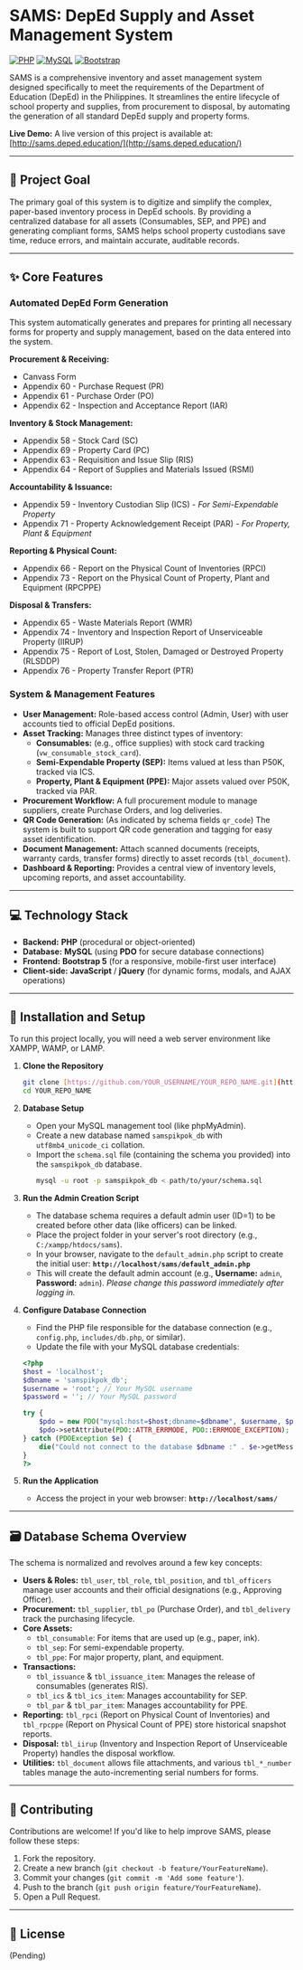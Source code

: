 # SAMS: DepEd Supply and Asset Management System

[![PHP](https://img.shields.io/badge/PHP-7.4%2B-blue.svg)](https://www.php.net/)
[![MySQL](https://img.shields.io/badge/MySQL-8.0-orange.svg)](https://www.mysql.com/)
[![Bootstrap](https://img.shields.io/badge/Bootstrap-5-purple.svg)](https://getbootstrap.com/)

SAMS is a comprehensive inventory and asset management system designed specifically to meet the requirements of the Department of Education (DepEd) in the Philippines. It streamlines the entire lifecycle of school property and supplies, from procurement to disposal, by automating the generation of all standard DepEd supply and property forms.

**Live Demo:** A live version of this project is available at: [http://sams.deped.education/](http://sams.deped.education/)

---

## 🎯 Project Goal

The primary goal of this system is to digitize and simplify the complex, paper-based inventory process in DepEd schools. By providing a centralized database for all assets (Consumables, SEP, and PPE) and generating compliant forms, SAMS helps school property custodians save time, reduce errors, and maintain accurate, auditable records.

---

## ✨ Core Features

### Automated DepEd Form Generation

This system automatically generates and prepares for printing all necessary forms for property and supply management, based on the data entered into the system.

**Procurement & Receiving:**
* Canvass Form
* Appendix 60 - Purchase Request (PR)
* Appendix 61 - Purchase Order (PO)
* Appendix 62 - Inspection and Acceptance Report (IAR)

**Inventory & Stock Management:**
* Appendix 58 - Stock Card (SC)
* Appendix 69 - Property Card (PC)
* Appendix 63 - Requisition and Issue Slip (RIS)
* Appendix 64 - Report of Supplies and Materials Issued (RSMI)

**Accountability & Issuance:**
* Appendix 59 - Inventory Custodian Slip (ICS) - *For Semi-Expendable Property*
* Appendix 71 - Property Acknowledgement Receipt (PAR) - *For Property, Plant & Equipment*

**Reporting & Physical Count:**
* Appendix 66 - Report on the Physical Count of Inventories (RPCI)
* Appendix 73 - Report on the Physical Count of Property, Plant and Equipment (RPCPPE)

**Disposal & Transfers:**
* Appendix 65 - Waste Materials Report (WMR)
* Appendix 74 - Inventory and Inspection Report of Unserviceable Property (IIRUP)
* Appendix 75 - Report of Lost, Stolen, Damaged or Destroyed Property (RLSDDP)
* Appendix 76 - Property Transfer Report (PTR)

### System & Management Features

* **User Management:** Role-based access control (Admin, User) with user accounts tied to official DepEd positions.
* **Asset Tracking:** Manages three distinct types of inventory:
    * **Consumables:** (e.g., office supplies) with stock card tracking (`vw_consumable_stock_card`).
    * **Semi-Expendable Property (SEP):** Items valued at less than P50K, tracked via ICS.
    * **Property, Plant & Equipment (PPE):** Major assets valued over P50K, tracked via PAR.
* **Procurement Workflow:** A full procurement module to manage suppliers, create Purchase Orders, and log deliveries.
* **QR Code Generation:** (As indicated by schema fields `qr_code`) The system is built to support QR code generation and tagging for easy asset identification.
* **Document Management:** Attach scanned documents (receipts, warranty cards, transfer forms) directly to asset records (`tbl_document`).
* **Dashboard & Reporting:** Provides a central view of inventory levels, upcoming reports, and asset accountability.

---

## 💻 Technology Stack

* **Backend:** **PHP** (procedural or object-oriented)
* **Database:** **MySQL** (using **PDO** for secure database connections)
* **Frontend:** **Bootstrap 5** (for a responsive, mobile-first user interface)
* **Client-side:** **JavaScript** / **jQuery** (for dynamic forms, modals, and AJAX operations)

---

## 🔧 Installation and Setup

To run this project locally, you will need a web server environment like XAMPP, WAMP, or LAMP.

1.  **Clone the Repository**
    ```bash
    git clone [https://github.com/YOUR_USERNAME/YOUR_REPO_NAME.git](https://github.com/YOUR_USERNAME/YOUR_REPO_NAME.git)
    cd YOUR_REPO_NAME
    ```

2.  **Database Setup**
    * Open your MySQL management tool (like phpMyAdmin).
    * Create a new database named `samspikpok_db` with `utf8mb4_unicode_ci` collation.
    * Import the `schema.sql` file (containing the schema you provided) into the `samspikpok_db` database.
        ```bash
        mysql -u root -p samspikpok_db < path/to/your/schema.sql
        ```

3.  **Run the Admin Creation Script**
    * The database schema requires a default admin user (ID=1) to be created before other data (like officers) can be linked.
    * Place the project folder in your server's root directory (e.g., `C:/xampp/htdocs/sams`).
    * In your browser, navigate to the `default_admin.php` script to create the initial user:
        **`http://localhost/sams/default_admin.php`**
    * This will create the default admin account (e.g., **Username:** `admin`, **Password:** `admin`). *Please change this password immediately after logging in.*

4.  **Configure Database Connection**
    * Find the PHP file responsible for the database connection (e.g., `config.php`, `includes/db.php`, or similar).
    * Update the file with your MySQL database credentials:
    ```php
    <?php
    $host = 'localhost';
    $dbname = 'samspikpok_db';
    $username = 'root'; // Your MySQL username
    $password = ''; // Your MySQL password

    try {
        $pdo = new PDO("mysql:host=$host;dbname=$dbname", $username, $password);
        $pdo->setAttribute(PDO::ATTR_ERRMODE, PDO::ERRMODE_EXCEPTION);
    } catch (PDOException $e) {
        die("Could not connect to the database $dbname :" . $e->getMessage());
    }
    ?>
    ```

5.  **Run the Application**
    * Access the project in your web browser:
        **`http://localhost/sams/`**

---

## 🗃️ Database Schema Overview

The schema is normalized and revolves around a few key concepts:

* **Users & Roles:** `tbl_user`, `tbl_role`, `tbl_position`, and `tbl_officers` manage user accounts and their official designations (e.g., Approving Officer).
* **Procurement:** `tbl_supplier`, `tbl_po` (Purchase Order), and `tbl_delivery` track the purchasing lifecycle.
* **Core Assets:**
    * `tbl_consumable`: For items that are used up (e.g., paper, ink).
    * `tbl_sep`: For semi-expendable property.
    * `tbl_ppe`: For major property, plant, and equipment.
* **Transactions:**
    * `tbl_issuance` & `tbl_issuance_item`: Manages the release of consumables (generates RIS).
    * `tbl_ics` & `tbl_ics_item`: Manages accountability for SEP.
    * `tbl_par` & `tbl_par_item`: Manages accountability for PPE.
* **Reporting:** `tbl_rpci` (Report on Physical Count of Inventories) and `tbl_rpcppe` (Report on Physical Count of PPE) store historical snapshot reports.
* **Disposal:** `tbl_iirup` (Inventory and Inspection Report of Unserviceable Property) handles the disposal workflow.
* **Utilities:** `tbl_document` allows file attachments, and various `tbl_*_number` tables manage the auto-incrementing serial numbers for forms.

---

## 🤝 Contributing

Contributions are welcome! If you'd like to help improve SAMS, please follow these steps:

1.  Fork the repository.
2.  Create a new branch (`git checkout -b feature/YourFeatureName`).
3.  Commit your changes (`git commit -m 'Add some feature'`).
4.  Push to the branch (`git push origin feature/YourFeatureName`).
5.  Open a Pull Request.

---

## 📄 License

(Pending)
